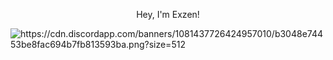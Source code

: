 <p style="text-align:center">Hey, I'm Exzen!</p>

<img src="https://cdn.discordapp.com/banners/1081437726424957010/b3048e74453be8fac694b7fb813593ba.png?size=512" alt="https://cdn.discordapp.com/banners/1081437726424957010/b3048e74453be8fac694b7fb813593ba.png?size=512">
